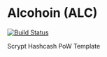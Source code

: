 Alcohoin (ALC)
===========

[![Build Status](https://travis-ci.org/RazorLove/Alcohoin.png?branch=master)](https://travis-ci.org/RazorLove/Alcohoin)


Scrypt Hashcash PoW Template